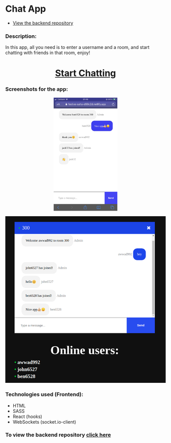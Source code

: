 <h1><b>Chat App</b></h1>


* <a href="#backend">View the backend repository</a>

<h3><b>Description:</b></h3>


<p>
    In this app, all you need is to enter a username and a room, and start chatting with friends in that room, enjoy!
  </p>
  
  
<h1 align="center"><a href="https://festive-saha-d99c2d.netlify.app/">Start Chatting</a></h1>


<h3><b>Screenshots for the app:</b></h3>


  <p align="center"><img  width="200" src="https://github.com/muhammadawwad9/chat-app-frontend/blob/main/public/images/screenshot2.JPG"/></p>
    <p align="center"><img src="https://github.com/muhammadawwad9/chat-app-frontend/blob/main/public/images/screenshot1.png"/></p>


  
  <h3><b>Technologies used (Frontend):</b></h3>
  
  
  
  * HTML
  * SASS
  * React (hooks)
  * WebSockets (socket.io-client)


<h3 id="backend"><b>To view the backend repository </b><a href="https://github.com/muhammadawwad9/chat-app-backend">click here</a></h3>
